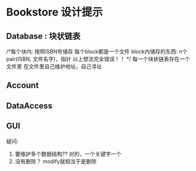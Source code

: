 # Bookstore 设计提示

## Database : 块状链表
/*每个块内: 按照ISBN号储存
每个block都是一个文件
block内储存的东西: n个pair(ISBN, 文件名字)，指针
以上想法完全错误！！
*/
每一个块状链表存在一个文件里
在文件里自己维护地址，自己寻址

## Account

## DataAccess

## GUI

疑问:
1. 要维护多个数据结构?? 对的，一个关键字一个
2. 没有删除？ modify就相当于是删除